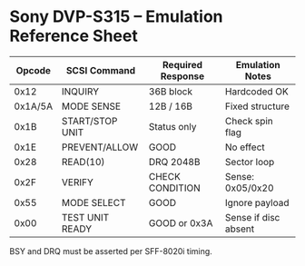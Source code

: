# Sony DVP-S315 – Emulation Reference Sheet

| Opcode  | SCSI Command    | Required Response | Emulation Notes      |
| ------- | --------------- | ----------------- | -------------------- |
| 0x12    | INQUIRY         | 36B block         | Hardcoded OK         |
| 0x1A/5A | MODE SENSE      | 12B / 16B         | Fixed structure      |
| 0x1B    | START/STOP UNIT | Status only       | Check spin flag      |
| 0x1E    | PREVENT/ALLOW   | GOOD              | No effect            |
| 0x28    | READ(10)        | DRQ 2048B         | Sector loop          |
| 0x2F    | VERIFY          | CHECK CONDITION   | Sense: 0x05/0x20     |
| 0x55    | MODE SELECT     | GOOD              | Ignore payload       |
| 0x00    | TEST UNIT READY | GOOD or 0x3A      | Sense if disc absent |

BSY and DRQ must be asserted per SFF-8020i timing.
